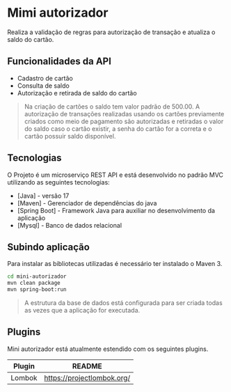 # Mimi autorizador

Realiza a validação de regras para autorização de transação e atualiza o saldo do cartão.

## Funcionalidades da API

- Cadastro de cartão
- Consulta de saldo
- Autorização e retirada de saldo do cartão


> Na criação de cartões o saldo tem valor padrão de 500.00.
> A autorização de transações realizadas usando os cartões previamente criados como meio de pagamento são autorizadas e retiradas o valor do saldo caso o cartão existir, a senha do cartão for a correta e o cartão possuir saldo disponível.


## Tecnologias

O Projeto é um microserviço REST API e está desenvolvido no padrão MVC utilizando as seguintes tecnologias:

- [Java] - versão 17
- [Maven] - Gerenciador de dependências do java
- [Spring Boot] - Framework Java para auxiliar no desenvolvimento da aplicação
- [Mysql] - Banco de dados relacional


## Subindo aplicação

Para instalar as bibliotecas utilizadas é necessário ter instalado o Maven 3.

```sh
cd mini-autorizador
mvn clean package
mvn spring-boot:run
```

> A estrutura da base de dados está configurada para ser criada todas as vezes que a aplicação for executada.
## Plugins

Mini autorizador está atualmente estendido com os seguintes plugins.

| Plugin | README |
| ------ | ------ |
| Lombok | https://projectlombok.org/ |



[//]: # (These are reference links used in the body of this note and get stripped out when the markdown processor does its job. There is no need to format nicely because it shouldn't be seen. Thanks SO - http://stackoverflow.com/questions/4823468/store-comments-in-markdown-syntax)
